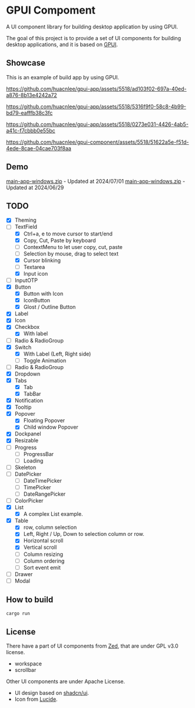 # GPUI Compoment

A UI component library for building desktop application by using GPUI.

The goal of this project is to provide a set of UI components for building desktop applications, and it is based on [GPUI](https://gpui.rs).

## Showcase

This is an example of build app by using GPUI.

<https://github.com/huacnlee/gpui-app/assets/5518/ad103f02-697a-40ed-a876-8b13e4242a72>

<https://github.com/huacnlee/gpui-app/assets/5518/5316f9f0-58c8-4b99-bd79-eafffb38c3fc>

<https://github.com/huacnlee/gpui-app/assets/5518/0273e031-4426-4ab5-a41c-f7cbbb0e55bc>

<https://github.com/huacnlee/gpui-component/assets/5518/51622a5e-f51d-4ede-8cae-04cae703f8aa>

## Demo

[main-app-windows.zip](https://github.com/user-attachments/files/16049565/main-app.zip) - Updated at 2024/07/01
[main-app-windows.zip](https://github.com/user-attachments/files/16039599/main-app.zip) - Updated at 2024/06/29

## TODO

- [x] Theming
- [ ] TextField
  - [x] Ctrl+a, e to move cursor to start/end
  - [x] Copy, Cut, Paste by keyboard
  - [ ] ContextMenu to let user copy, cut, paste
  - [ ] Selection by mouse, drag to select text
  - [x] Cursor blinking
  - [ ] Textarea
  - [x] Input icon
- [ ] InputOTP
- [x] Button
  - [x] Button with Icon
  - [x] IconButton
  - [x] Glost / Outline Button
- [x] Label
- [x] Icon
- [x] Checkbox
  - [x] With label
- [ ] Radio & RadioGroup
- [x] Switch
  - [x] With Label (Left, Right side)
  - [ ] Toggle Animation
- [ ] Radio & RadioGroup
- [x] Dropdown
- [x] Tabs
  - [x] Tab
  - [x] TabBar
- [x] Notification
- [x] Tooltip
- [x] Popover
  - [x] Floating Popover
  - [x] Child window Popover
- [x] Dockpanel
- [x] Resizable
- [ ] Progress
  - [ ] ProgressBar
  - [ ] Loading
- [ ] Skeleton
- [ ] DatePicker
  - [ ] DateTimePicker
  - [ ] TimePicker
  - [ ] DateRangePicker
- [ ] ColorPicker
- [x] List
  - [x] A complex List example.
- [x] Table
  - [x] row, column selection
  - [x] Left, Right / Up, Down to selection column or row.
  - [x] Horizontal scroll
  - [x] Vertical scroll
  - [ ] Column resizing
  - [ ] Column ordering
  - [ ] Sort event emit
- [ ] Drawer
- [ ] Modal

## How to build

```bash
cargo run
```

## License

There have a part of UI components from [Zed](https://github.com/zed-industries/zed/tree/main/crates/ui), that are under GPL v3.0 license.

- workspace
- scrollbar

Other UI components are under Apache License.

- UI design based on [shadcn/ui](https://ui.shadcn.com).
- Icon from [Lucide](https://lucide.dev).
